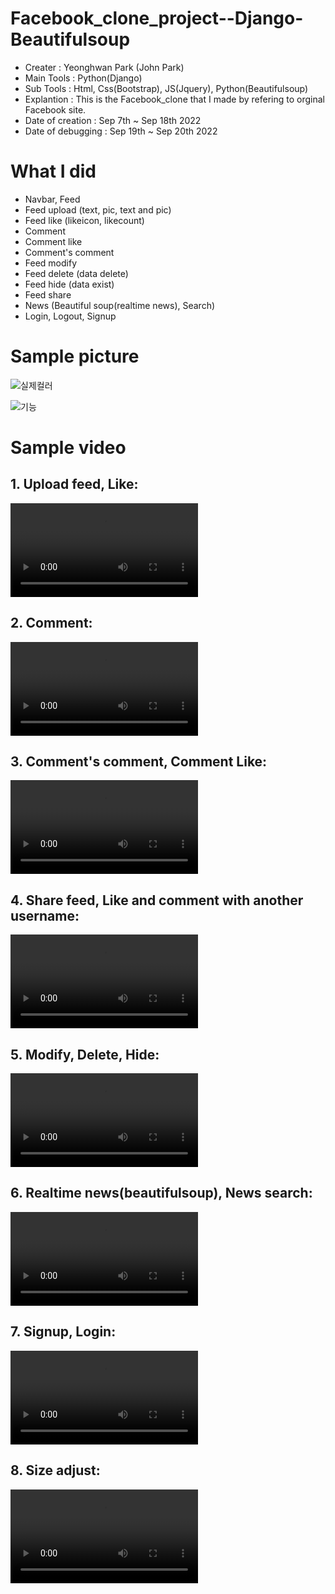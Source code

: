 # Facebook_clone_project--Django-Beautifulsoup

- Creater : Yeonghwan Park (John Park)
- Main Tools : Python(Django)
- Sub Tools : Html, Css(Bootstrap), JS(Jquery), Python(Beautifulsoup)
- Explantion :
This is the Facebook_clone that I made by refering to orginal Facebook site.
- Date of creation : Sep 7th ~ Sep 18th 2022
- Date of debugging : Sep 19th ~ Sep 20th 2022

# What I did
- Navbar, Feed
- Feed upload (text, pic, text and pic)
- Feed like (likeicon, likecount)
- Comment
- Comment like
- Comment's comment
- Feed modify
- Feed delete (data delete)
- Feed hide (data exist)
- Feed share
- News (Beautiful soup(realtime news), Search)
- Login, Logout, Signup

# Sample picture
![실제컬러](https://user-images.githubusercontent.com/106279616/191629643-d0877491-ecb7-4275-b022-5212485c4090.png)

![기능](https://user-images.githubusercontent.com/106279616/191629519-37debe87-b362-4a51-9093-6f3e14d13f81.png)

# Sample video

<h2> 1. Upload feed, Like: </h2>
<video src="https://user-images.githubusercontent.com/106279616/191654290-9c6da10a-8a95-41dd-ae62-396c8529eb57.mp4"></video>
<h2> 2. Comment: </h2>
<video src="https://user-images.githubusercontent.com/106279616/191623982-7c4986b7-1879-42a9-a4f0-3bb11e4f1f1b.mp4"></video>
<h2> 3. Comment's comment, Comment Like: </h2>
<video src="https://user-images.githubusercontent.com/106279616/191623996-0cdf3b36-022f-4b01-a795-76c55546bed6.mp4"></video>
<h2> 4. Share feed, Like and comment with another username: </h2>
<video src="https://user-images.githubusercontent.com/106279616/191624087-95245bb3-3e81-42e2-9483-9e1a615d57a5.mp4"></video>
<h2> 5. Modify, Delete, Hide: </h2>
<video src="https://user-images.githubusercontent.com/106279616/191624251-c0a7c405-7f2f-4c69-b379-b41f4c5837b1.mp4"></video>
<h2> 6. Realtime news(beautifulsoup), News search: </h2>
<video src="https://user-images.githubusercontent.com/106279616/191624366-42407108-0dcf-4fac-a83a-ef9c86f721e6.mp4"></video>
<h2> 7. Signup, Login: </h2>
<video src="https://user-images.githubusercontent.com/106279616/191624598-051f4d9b-dc7c-4f77-b915-1506637aa6ae.mp4"></video>
<h2> 8. Size adjust: </h2>
<video src="https://user-images.githubusercontent.com/106279616/191624649-bf137988-083b-4e8f-bd23-a15a92e42343.mp4"></video>
